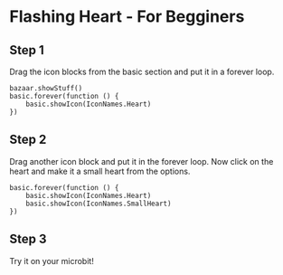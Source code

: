 # Flashing Heart - For Begginers

## Step 1

Drag the icon blocks from the basic section and put it in a forever loop.
```blocks
bazaar.showStuff()
basic.forever(function () {
    basic.showIcon(IconNames.Heart)
})
```

## Step 2

Drag another icon block and put it in the forever loop. Now click on the heart and make it a small heart from the options.
```blocks
basic.forever(function () {
    basic.showIcon(IconNames.Heart)
    basic.showIcon(IconNames.SmallHeart)
})
```
## Step 3
Try it on your microbit!<script src="https://makecode.com/gh-pages-embed.js"></script><script>makeCodeRender("{{ site.makecode.home_url }}", "{{ site.github.owner_name }}/{{ site.github.repository_name }}");</script>
